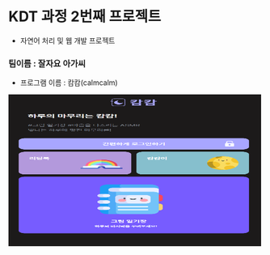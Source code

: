 # KDT 과정 2번째 프로젝트 
* 자연어 처리 및 웹 개발 프로젝트

### 팀이름 : 잘자요 아가씨
* 프로그램 이름 : 캄캄(calmcalm)

<img src="./img/메인페이지.png" width="500px" height="300px">
